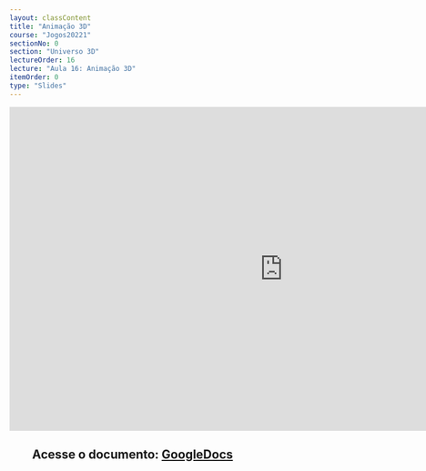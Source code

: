 ```yaml
---
layout: classContent
title: "Animação 3D"
course: "Jogos20221"
sectionNo: 0
section: "Universo 3D"
lectureOrder: 16
lecture: "Aula 16: Animação 3D"
itemOrder: 0
type: "Slides"
---
```


<iframe src="https://docs.google.com/presentation/d/e/2PACX-1vTsg4G-ZBkHwuZFsMFOPsbFd7rautAJVG4AUySSTZNRBNegb5nCMGfBG28uj-aX3JMzhZkrJ-bO5tje/embed?start=false&loop=false&delayms=3000" frameborder="0" width="960" height="569" allowfullscreen="true" mozallowfullscreen="true" webkitallowfullscreen="true"></iframe>

## &nbsp;&nbsp;&nbsp;&nbsp;&nbsp;&nbsp;&nbsp;&nbsp;Acesse o documento: [GoogleDocs](https://docs.google.com/presentation/d/1At5dRo2Fd9e-GypftguhfRt3iKlXdZMKa7ZOsvgR-k4/edit?usp=sharing)
